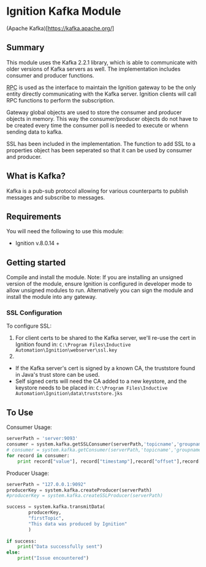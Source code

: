 # Ignition Kafka Module 
(Apache Kafka)[https://kafka.apache.org/]

## Summary 
This module uses the Kafka 2.2.1 library, which is able to communicate with older versions of Kafka servers as well. The implementation includes consumer and producer functions.

<abbr title="Remote Procedure Call">RPC</abbr> is used as the interface to maintain the Ignition gateway to be the only entity directly communicating with the Kafka server. Ignition clients will call RPC functions to perform the subscription.

Gateway global objects are used to store the consumer and producer objects in memory. This way the consumer/producer objects do not have to be created every time the consumer poll is needed to execute or whenn sending data to kafka.

SSL has been included in the implementation.  The function to add SSL to a properties object has been seperated so that it can be used by consumer and producer.

## What is Kafka?
Kafka is a pub-sub protocol allowing for various counterparts to publish messages and subscribe to messages. 


## Requirements
You will need the following to use this module:

 - Ignition v.8.0.14 +

## Getting started
Compile and install the module.
Note: If you are installing an unsigned version of the module, ensure Ignition is configured in developer mode to allow unsigned modules to run. Alternatively you can sign the module and install the module into any gateway.

### SSL Configuration
To configure SSL:
1. For client certs to be shared to the Kafka server, we'll re-use the cert in Ignition found in: `C:\Program Files\Inductive Automation\Ignition\webserver\ssl.key`
2. 
* If the Kafka server's cert is signed by a known CA, the truststore found in Java's trust store can be used. 
* Self signed certs will need the CA added to a new keystore, and the keystore needs to be placed in: `C:\Program Files\Inductive Automation\Ignition\data\truststore.jks`


## To Use
Consumer Usage:
```python
serverPath = 'server:9093'
consumer = system.kafka.getSSLConsumer(serverPath,'topicname','groupname') # if SSL is desired
# consumer = system.kafka.getConsumer(serverPath,'topicname','groupname') # If ssl is not required
for record in consumer:
	print record["value"], record["timestamp"],record["offset"],record["key"],record["partition"]
```

Producer Usage:
```python
serverPath = "127.0.0.1:9092"
producerKey = system.kafka.createProducer(serverPath)
#producerKey = system.kafka.createSSLProducer(serverPath)

success = system.kafka.transmitData(
		producerKey,
		"firstTopic",
		"This data was produced by Ignition"
		)
				
if success:
	print("Data successfully sent")		
else:
	print("Issue encountered")	

```
